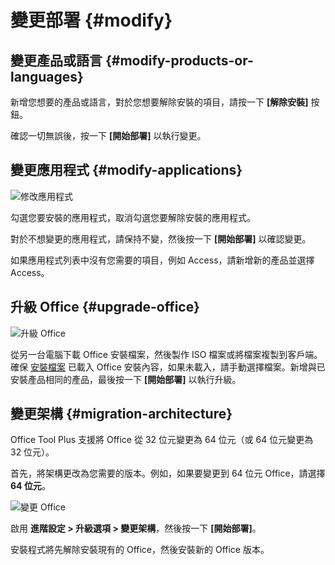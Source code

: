 # 變更部署 {#modify}

## 變更產品或語言 {#modify-products-or-languages}

新增您想要的產品或語言，對於您想要解除安裝的項目，請按一下 **[解除安裝]** 按鈕。

確認一切無誤後，按一下 **[開始部署]** 以執行變更。

## 變更應用程式 {#modify-applications}

![修改應用程式](/images/zh-tw/deploy/modify-applications.webp)

勾選您要安裝的應用程式，取消勾選您要解除安裝的應用程式。

對於不想變更的應用程式，請保持不變，然後按一下 **[開始部署]** 以確認變更。

如果應用程式列表中沒有您需要的項目，例如 Access，請新增新的產品並選擇 Access。

## 升級 Office {#upgrade-office}

![升級 Office](/images/zh-tw/deploy/upgrade-product.webp)

從另一台電腦下載 Office 安裝檔案，然後製作 ISO 檔案或將檔案複製到客戶端。確保 [安裝檔案](/zh-tw/usage/deploy/settings/basic.md#installation-files) 已載入 Office 安裝內容，如果未載入，請手動選擇檔案。新增與已安裝產品相同的產品，最後按一下 **[開始部署]** 以執行升級。

## 變更架構 {#migration-architecture}

Office Tool Plus 支援將 Office 從 32 位元變更為 64 位元（或 64 位元變更為 32 位元）。

首先，將架構更改為您需要的版本。例如，如果要變更到 64 位元 Office，請選擇 **64 位元**。

![變更 Office](/images/zh-tw/deploy/migrate-office.webp)

啟用 **進階設定 > 升級選項 > 變更架構**，然後按一下 **[開始部署]**。

安裝程式將先解除安裝現有的 Office，然後安裝新的 Office 版本。
